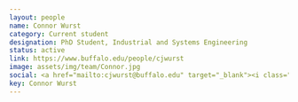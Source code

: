 ```yaml
---
layout: people
name: Connor Wurst
category: Current student
designation: PhD Student, Industrial and Systems Engineering
status: active
link: https://www.buffalo.edu/people/cjwurst
image: assets/img/team/Connor.jpg
social: <a href="mailto:cjwurst@buffalo.edu" target="_blank"><i class="icofont-email"></i></a>
key: Connor Wurst
---
```


